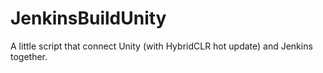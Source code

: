 # JenkinsBuildUnity
A little script that connect Unity (with HybridCLR hot update) and Jenkins together.
